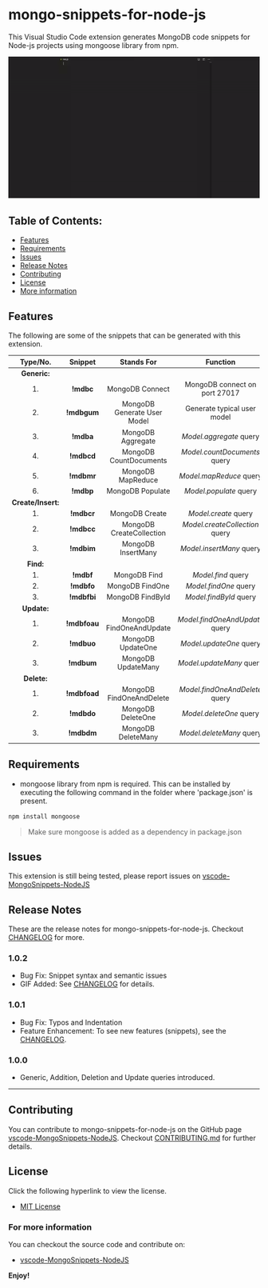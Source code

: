 # mongo-snippets-for-node-js

This Visual Studio Code extension generates MongoDB code snippets for Node-js projects using mongoose library from npm.

![example](./example.gif)

## Table of Contents:

- [Features](#features)
- [Requirements](#requirements)
- [Issues](#issues)
- [Release Notes](#release-notes)
- [Contributing](#contributing)
- [License](#license)
- [More information](#for-more-information)

## Features

The following are some of the snippets that can be generated with this extension.

|    **Type/No.**    |  **Snippet** |        **Stands For**       |          **Function**          |
|:------------------:|:------------:|:---------------------------:|:------------------------------:|
|    **Generic:**    |              |                             |                                |
|         1.         |   **!mdbc**  |       MongoDB Connect       |  MongoDB connect on port 27017 |
|         2.         |  **!mdbgum** | MongoDB Generate User Model |   Generate typical user model  |
|         3.         |   **!mdba**  |      MongoDB Aggregate      |     *Model.aggregate* query    |
|         4.         |  **!mdbcd**  |    MongoDB CountDocuments   |  *Model.countDocuments* query  |
|         5.         |  **!mdbmr**  |      MongoDB MapReduce      |     *Model.mapReduce* query    |
|         6.         |   **!mdbp**  |       MongoDB Populate      |     *Model.populate* query     |
| **Create/Insert:** |              |                             |                                |
|         1.         |  **!mdbcr**  |        MongoDB Create       |      *Model.create* query      |
|         2.         |  **!mdbcc**  |   MongoDB CreateCollection  | *Model.createCollection* query |
|         3.         |  **!mdbim**  |      MongoDB InsertMany     |    *Model.insertMany* query    |
|      **Find:**     |              |                             |                                |
|         1.         |   **!mdbf**  |         MongoDB Find        |       *Model.find* query       |
|         2.         |  **!mdbfo**  |       MongoDB FindOne       |      *Model.findOne* query     |
|         3.         |  **!mdbfbi** |       MongoDB FindById      |     *Model.findById* query     |
|     **Update:**    |              |                             |                                |
|         1.         | **!mdbfoau** |   MongoDB FindOneAndUpdate  | *Model.findOneAndUpdate* query |
|         2.         |  **!mdbuo**  |      MongoDB UpdateOne      |     *Model.updateOne* query    |
|         3.         |  **!mdbum**  |      MongoDB UpdateMany     |    *Model.updateMany* query    |
|     **Delete:**    |              |                             |                                |
|         1.         | **!mdbfoad** |   MongoDB FindOneAndDelete  | *Model.findOneAndDelete* query |
|         2.         |  **!mdbdo**  |      MongoDB DeleteOne      |     *Model.deleteOne* query    |
|         3.         |  **!mdbdm**  |      MongoDB DeleteMany     |    *Model.deleteMany* query    |

## Requirements

- mongoose library from npm is required.
This can be installed by executing the following command in the folder where 'package.json' is present.
```bash
npm install mongoose
```
> Make sure mongoose is added as a dependency in package.json

## Issues

This extension is still being tested, please report issues on [vscode-MongoSnippets-NodeJS](https://github.com/roerohan/vscode-MongoSnippets-NodeJS/issues)

## Release Notes

These are the release notes for mongo-snippets-for-node-js. Checkout [CHANGELOG](https://github.com/roerohan/vscode-MongoSnippets-NodeJS/blob/master/CHANGELOG.md) for more.

### 1.0.2

* Bug Fix: Snippet syntax and semantic issues
* GIF Added: See [CHANGELOG](https://github.com/roerohan/vscode-MongoSnippets-NodeJS/blob/master/CHANGELOG.md#v1.0.1) for details.

### 1.0.1

* Bug Fix: Typos and Indentation
* Feature Enhancement: To see new features (snippets), see the [CHANGELOG](https://github.com/roerohan/vscode-MongoSnippets-NodeJS/blob/master/CHANGELOG.md#v1.0.1).

### 1.0.0

* Generic, Addition, Deletion and Update queries introduced.

-----------------------------------------------------------------------------------------------------------

## Contributing

You can contribute to mongo-snippets-for-node-js on the GitHub page [vscode-MongoSnippets-NodeJS](https://github.com/roerohan/vscode-MongoSnippets-NodeJS). Checkout [CONTRIBUTING.md](https://github.com/roerohan/vscode-MongoSnippets-NodeJS/blob/master/CONTRIBUTING.md) for further details.

## License

Click the following hyperlink to view the license.
* [MIT License](https://github.com/roerohan/vscode-MongoSnippets-NodeJS/blob/master/LICENSE)

### For more information

You can checkout the source code and contribute on:

* [vscode-MongoSnippets-NodeJS](https://github.com/roerohan/vscode-MongoSnippets-NodeJS)

**Enjoy!**
